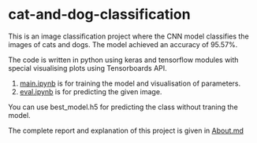 # cat-and-dog-classification

This is an image classification project where the CNN model classifies the images of cats and dogs. The model achieved an accuracy of 95.57%. 

The code is written in python using keras and tensorflow modules with special visualising plots using Tensorboards API.

1. [main.ipynb](https://github.com/sairamkiran9/cat-and-dog-classification/blob/master/main.ipynb) is for training the model and visualisation of parameters.
2. [eval.ipynb](https://github.com/sairamkiran9/cat-and-dog-classification/blob/master/eval.ipynb) is for predicting the given image.

You can use best_model.h5 for predicting the class without traning the model.

The complete report and explanation of this project is given in [About.md](https://github.com/sairamkiran9/cat-and-dog-classification/blob/master/About.md)
